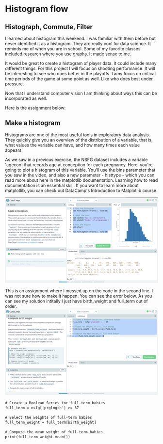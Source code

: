 # Histogram flow

## Histograph, Commute, Filter 

I learned about histogram this weekend.  I was familiar with them before but never identified it as a histogram.  They are really cool for data science.  It reminds 
me of when you are in school.  Some of my favorite classes included research where you use graphs.  It made sense to me.  

It would be great to create a histogram of player data.  It could include many different things.  For this project I will focus on shooting performance.  It will be interesting 
to see who does better in the playoffs.  I amy focus on critical time periods of the game at some point as well.  Like who does best under pressure.  

Now that I understand computer vision I am thinking about ways this can be incorporated as well. 


Here is the assignment below:
## Make a histogram

Histograms are one of the most useful tools in exploratory data analysis. They quickly give you an overview of the distribution of a variable, that is, what values the variable can have, and how many times each value appears.

As we saw in a previous exercise, the NSFG dataset includes a variable 'agecon' that records age at conception for each pregnancy. Here, you're going to plot a histogram of this variable. You'll use the bins parameter that you saw in the video, and also a new parameter - histtype - which you can read more about here in the matplotlib documentation. Learning how to read documentation is an essential skill. If you want to learn more about matplotlib, you can check out DataCamp's Introduction to Matplotlib course.

![Histogram](https://github.com/rashadwest/rashadwest.github.io/blob/master/_posts/Screen%20Shot%202020-08-02%20at%209.25.03%20PM.png?raw=true)

This is an assignment where I messed up on the code in the second line.  I was not sure how to make it happen.  You can see the error below.  As you can see my solution 
intitally I just have birth_weight and full_term out of order.  
![Compute:Infant baby weight assignment](https://github.com/rashadwest/rashadwest.github.io/blob/master/_posts/Screen%20Shot%202020-08-02%20at%208.57.35%20PM.png?raw=true)

```
# Create a Boolean Series for full-term babies
full_term = nsfg['prglngth'] >= 37

# Select the weights of full-term babies
full_term_weight = full_term[birth_weight]

# Compute the mean weight of full-term babies
print(full_term_weight.mean())
```
